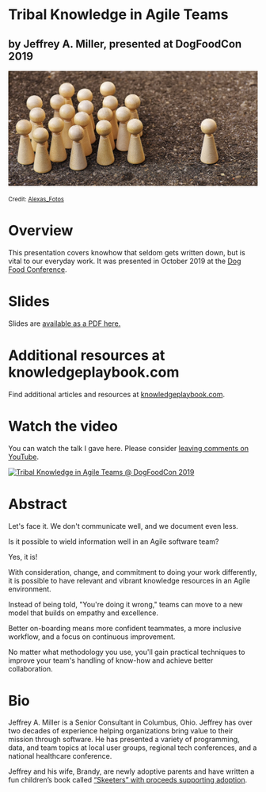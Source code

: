 # Tribal Knowledge in Agile Teams
## by Jeffrey A. Miller, presented at DogFoodCon 2019

![](./one-against-all.jpg)

<small>Credit: [Alexas_Fotos](https://pixabay.com/users/Alexas_Fotos-686414/)</small>

# Overview

This presentation covers knowhow that seldom gets written down, but is vital to our everyday work. It was presented in October 2019 at the [Dog Food Conference](https://dogfoodcon.com/).

# Slides

Slides are [available as a PDF here.](./Tribal-Knowledge-Agile-Teams_JeffreyMiller.pdf)

# Additional resources at knowledgeplaybook.com
Find additional articles and resources at [knowledgeplaybook.com](https://knowledgeplaybook.com/).

<!--more-->

# Watch the video

You can watch the talk I gave here. Please consider [leaving comments on YouTube](https://www.youtube.com/watch?v=1T2u3yBAsxc&feature=youtu.be).

[![Tribal Knowledge in Agile Teams @ DogFoodCon 2019](https://img.youtube.com/vi/1T2u3yBAsxc/0.jpg)](https://www.youtube.com/watch?v=1T2u3yBAsxc)

# Abstract

Let's face it. We don't communicate well, and we document even less.

Is it possible to wield information well in an Agile software team?

Yes, it is!

With consideration, change, and commitment to doing your work differently, it is possible to have relevant and vibrant knowledge resources in an Agile environment.

Instead of being told, "You're doing it wrong," teams can move to a new model that builds on empathy and excellence.

Better on-boarding means more confident teammates, a more inclusive workflow, and a focus on continuous improvement.

No matter what methodology you use, you'll gain practical techniques to improve your team's handling of know-how and achieve better collaboration.

# Bio
Jeffrey A. Miller is a Senior Consultant in Columbus, Ohio. Jeffrey has over two decades of experience helping organizations bring value to their mission through software. He has presented a variety of programming, data, and team topics at local user groups, regional tech conferences, and a national healthcare conference.

Jeffrey and his wife, Brandy, are newly adoptive parents and have written a fun children’s book called <a href="https://skeeterbooks.com/adoption/" target="_blank">“Skeeters” with proceeds supporting adoption</a>.
